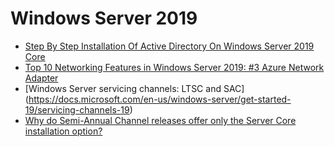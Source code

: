 # Windows Server 2019

- [Step By Step Installation Of Active Directory On Windows Server 2019 Core](https://www.c-sharpcorner.com/article/step-by-step-installation-of-active-directory-on-windows-server-2019-core/)
- [Top 10 Networking Features in Windows Server 2019: #3 Azure Network Adapter](https://blogs.technet.microsoft.com/networking/2018/09/05/azurenetworkadapter/)
- [Windows Server servicing channels: LTSC and SAC] (https://docs.microsoft.com/en-us/windows-server/get-started-19/servicing-channels-19)
- [Why do Semi-Annual Channel releases offer only the Server Core installation option?](https://docs.microsoft.com/en-us/windows-server/get-started-19/servicing-channels-19#why-do-semi-annual-channel-releases-offer-only-the-server-core-installation-option)
